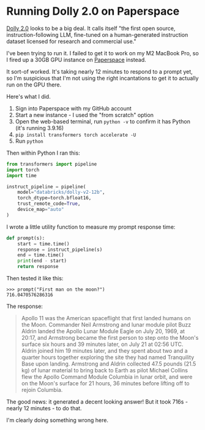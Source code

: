 # Running Dolly 2.0 on Paperspace

[Dolly 2.0](https://www.databricks.com/blog/2023/04/12/dolly-first-open-commercially-viable-instruction-tuned-llm) looks to be a big deal. It calls itself "the first open source, instruction-following LLM, fine-tuned on a human-generated instruction dataset licensed for research and commercial use."

I've been trying to run it. I failed to get it to work on my M2 MacBook Pro, so I fired up a 30GB GPU instance on [Paperspace](https://paperspace.com/) instead.

It sort-of worked. It's taking nearly 12 minutes to respond to a prompt yet, so I'm suspicious that I'm not using the right incantations to get it to actually run on the GPU there.

Here's what I did.

1. Sign into Paperspace with my GitHub account
2. Start a new instance - I used the "from scratch" option
3. Open the web-based terminal, run `python -v` to confirm it has Python (it's running 3.9.16)
4. `pip install transformers torch accelerate -U`
5. Run `python`

Then within Python I ran this:

```python
from transformers import pipeline
import torch
import time

instruct_pipeline = pipeline(
    model="databricks/dolly-v2-12b",
    torch_dtype=torch.bfloat16,
    trust_remote_code=True,
    device_map="auto"
)
```
I wrote a little utility function to measure my prompt response time:

```python
def prompt(s):
    start = time.time()
    response = instruct_pipeline(s)     
    end = time.time()
    print(end - start)
    return response
```
Then tested it like this:
```pycon
>>> prompt("First man on the moon?")
716.0470576286316
```
The response:

> Apollo 11 was the American spaceflight that first landed humans on the Moon. Commander Neil Armstrong and lunar module pilot Buzz Aldrin landed the Apollo Lunar Module Eagle on July 20, 1969, at 20:17,  and Armstrong became the first person to step onto the Moon's surface six hours and 39 minutes later, on July 21 at 02:56 UTC. Aldrin joined him 19 minutes later, and they spent about two and a quarter hours together exploring the site they had named Tranquility Base upon landing. Armstrong and Aldrin collected 47.5 pounds (21.5 kg) of lunar material to bring back to Earth as pilot Michael Collins flew the Apollo Command Module Columbia in lunar orbit, and were on the Moon's surface for 21 hours, 36 minutes before lifting off to rejoin Columbia.

The good news: it generated a decent looking answer! But it took 716s - nearly 12 minutes - to do that.

I'm clearly doing something wrong here.
